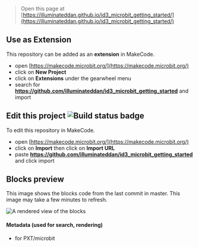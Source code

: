 
> Open this page at [https://illuminateddan.github.io/id3_microbit_getting_started/](https://illuminateddan.github.io/id3_microbit_getting_started/)

## Use as Extension

This repository can be added as an **extension** in MakeCode.

* open [https://makecode.microbit.org/](https://makecode.microbit.org/)
* click on **New Project**
* click on **Extensions** under the gearwheel menu
* search for **https://github.com/illuminateddan/id3_microbit_getting_started** and import

## Edit this project ![Build status badge](https://github.com/illuminateddan/id3_microbit_getting_started/workflows/MakeCode/badge.svg)

To edit this repository in MakeCode.

* open [https://makecode.microbit.org/](https://makecode.microbit.org/)
* click on **Import** then click on **Import URL**
* paste **https://github.com/illuminateddan/id3_microbit_getting_started** and click import

## Blocks preview

This image shows the blocks code from the last commit in master.
This image may take a few minutes to refresh.

![A rendered view of the blocks](https://github.com/illuminateddan/id3_microbit_getting_started/raw/master/.github/makecode/blocks.png)

#### Metadata (used for search, rendering)

* for PXT/microbit
<script src="https://makecode.com/gh-pages-embed.js"></script><script>makeCodeRender("{{ site.makecode.home_url }}", "{{ site.github.owner_name }}/{{ site.github.repository_name }}");</script>

